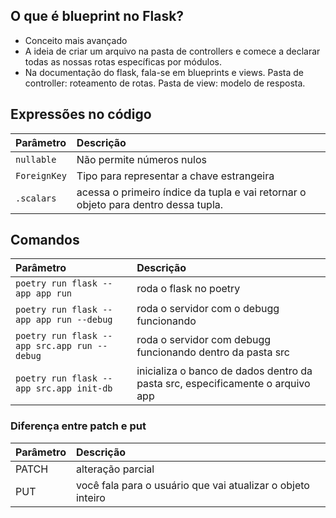 
## O que é blueprint no Flask?
- Conceito mais avançado
- A ideia de criar um arquivo na pasta de controllers e comece a declarar todas as nossas rotas específicas por módulos. 
- Na documentação do flask, fala-se em blueprints e views. Pasta de controller: roteamento de rotas. Pasta de view: modelo de resposta.


## Expressões no código


| Parâmetro     | Descrição                           |
| :---------- | :---------------------------------- |
| `nullable` | Não permite números nulos |
|`ForeignKey`| Tipo para representar a chave estrangeira |
| `.scalars` | acessa o primeiro índice da tupla e vai retornar o objeto para dentro dessa tupla. 

## Comandos

| Parâmetro     | Descrição                           |
| :---------- | :---------------------------------- |
| `poetry run flask --app app run` | roda o flask no poetry | 
| `poetry run flask --app app run --debug`| roda o servidor com o debugg funcionando
| `poetry run flask --app src.app run --debug ` | roda o servidor com debugg funcionando dentro da pasta src 
| `poetry run flask --app src.app init-db` | inicializa o banco de dados dentro da pasta src, especificamente o arquivo app |


### Diferença entre patch e put
| Parâmetro     | Descrição                           |
| :---------- | :---------------------------------- |
| PATCH | alteração parcial |
| PUT| você fala para o usuário que vai atualizar o objeto inteiro |
